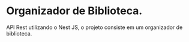# Organizador de Biblioteca.

API Rest utilizando o Nest JS, o projeto consiste em um organizador de biblioteca.
